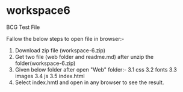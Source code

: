 # workspace6
BCG Test File

Fallow the below steps to open file in browser:-
1. Download zip file (workspace-6.zip)
2. Get two file (web folder and readme.md) after unzip the folder(workspace-6.zip)
3. Given below folder after open "Web" folder:-
   3.1 css
   3.2 fonts
   3.3 images
   3.4 js
   3.5 index.html
4. Select index.hmtl and open in any browser to see the result.


   


